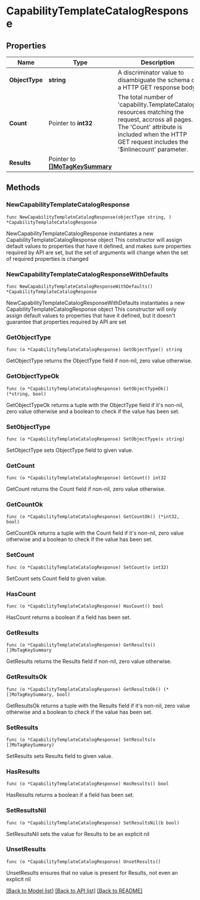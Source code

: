 # CapabilityTemplateCatalogResponse

## Properties

Name | Type | Description | Notes
------------ | ------------- | ------------- | -------------
**ObjectType** | **string** | A discriminator value to disambiguate the schema of a HTTP GET response body. | 
**Count** | Pointer to **int32** | The total number of &#39;capability.TemplateCatalog&#39; resources matching the request, accross all pages. The &#39;Count&#39; attribute is included when the HTTP GET request includes the &#39;$inlinecount&#39; parameter. | [optional] 
**Results** | Pointer to [**[]MoTagKeySummary**](MoTagKeySummary.md) |  | [optional] 

## Methods

### NewCapabilityTemplateCatalogResponse

`func NewCapabilityTemplateCatalogResponse(objectType string, ) *CapabilityTemplateCatalogResponse`

NewCapabilityTemplateCatalogResponse instantiates a new CapabilityTemplateCatalogResponse object
This constructor will assign default values to properties that have it defined,
and makes sure properties required by API are set, but the set of arguments
will change when the set of required properties is changed

### NewCapabilityTemplateCatalogResponseWithDefaults

`func NewCapabilityTemplateCatalogResponseWithDefaults() *CapabilityTemplateCatalogResponse`

NewCapabilityTemplateCatalogResponseWithDefaults instantiates a new CapabilityTemplateCatalogResponse object
This constructor will only assign default values to properties that have it defined,
but it doesn't guarantee that properties required by API are set

### GetObjectType

`func (o *CapabilityTemplateCatalogResponse) GetObjectType() string`

GetObjectType returns the ObjectType field if non-nil, zero value otherwise.

### GetObjectTypeOk

`func (o *CapabilityTemplateCatalogResponse) GetObjectTypeOk() (*string, bool)`

GetObjectTypeOk returns a tuple with the ObjectType field if it's non-nil, zero value otherwise
and a boolean to check if the value has been set.

### SetObjectType

`func (o *CapabilityTemplateCatalogResponse) SetObjectType(v string)`

SetObjectType sets ObjectType field to given value.


### GetCount

`func (o *CapabilityTemplateCatalogResponse) GetCount() int32`

GetCount returns the Count field if non-nil, zero value otherwise.

### GetCountOk

`func (o *CapabilityTemplateCatalogResponse) GetCountOk() (*int32, bool)`

GetCountOk returns a tuple with the Count field if it's non-nil, zero value otherwise
and a boolean to check if the value has been set.

### SetCount

`func (o *CapabilityTemplateCatalogResponse) SetCount(v int32)`

SetCount sets Count field to given value.

### HasCount

`func (o *CapabilityTemplateCatalogResponse) HasCount() bool`

HasCount returns a boolean if a field has been set.

### GetResults

`func (o *CapabilityTemplateCatalogResponse) GetResults() []MoTagKeySummary`

GetResults returns the Results field if non-nil, zero value otherwise.

### GetResultsOk

`func (o *CapabilityTemplateCatalogResponse) GetResultsOk() (*[]MoTagKeySummary, bool)`

GetResultsOk returns a tuple with the Results field if it's non-nil, zero value otherwise
and a boolean to check if the value has been set.

### SetResults

`func (o *CapabilityTemplateCatalogResponse) SetResults(v []MoTagKeySummary)`

SetResults sets Results field to given value.

### HasResults

`func (o *CapabilityTemplateCatalogResponse) HasResults() bool`

HasResults returns a boolean if a field has been set.

### SetResultsNil

`func (o *CapabilityTemplateCatalogResponse) SetResultsNil(b bool)`

 SetResultsNil sets the value for Results to be an explicit nil

### UnsetResults
`func (o *CapabilityTemplateCatalogResponse) UnsetResults()`

UnsetResults ensures that no value is present for Results, not even an explicit nil

[[Back to Model list]](../README.md#documentation-for-models) [[Back to API list]](../README.md#documentation-for-api-endpoints) [[Back to README]](../README.md)


